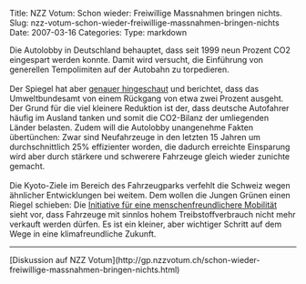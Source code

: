 Title: NZZ Votum: Schon wieder: Freiwillige Massnahmen bringen nichts.
Slug: nzz-votum-schon-wieder-freiwillige-massnahmen-bringen-nichts
Date: 2007-03-16
Categories:
Type: markdown

Die Autolobby in Deutschland behauptet, dass seit 1999 neun Prozent CO2 eingespart werden konnte. Damit wird versucht, die Einführung von generellen Tempolimiten auf der Autobahn zu torpedieren.<br />
<br />
Der Spiegel hat aber <a href="http://www.spiegel.de/wissenschaft/mensch/0%2C1518%2C472121%2C00.html" target="_blank">genauer hingeschaut</a> und berichtet, dass das Umweltbundesamt von einem Rückgang von etwa zwei Prozent ausgeht. Der Grund für die viel kleinere Reduktion ist der, dass deutsche Autofahrer häufig im Ausland tanken und somit die CO2-Bilanz der umliegenden Länder belasten. Zudem will die Autolobby unangenehme Fakten übertünchen: Zwar sind Neufahrzeuge in den letzten 15 Jahren um durchschnittlich 25% effizienter worden, die dadurch erreichte Einsparung wird aber durch stärkere und schwerere Fahrzeuge gleich wieder zunichte gemacht.<br />
<br />
Die Kyoto-Ziele im Bereich des Fahrzeugparks verfehlt die Schweiz wegen ähnlicher Entwicklungen bei weitem. Dem wollen die Jungen Grünen einen Riegel schieben: Die <a href="http://www.menschenfreundlicher.ch/d/" target="_blank">Initiative für eine menschenfreundlichere Mobilität</a> sieht vor, dass Fahrzeuge mit sinnlos hohem Treibstoffverbrauch nicht mehr verkauft werden dürfen. Es ist ein kleiner, aber wichtiger Schritt auf dem Wege in eine klimafreundliche Zukunft.

<hr />
[Diskussion auf NZZ Votum](http://gp.nzzvotum.ch/schon-wieder-freiwillige-massnahmen-bringen-nichts.html)

